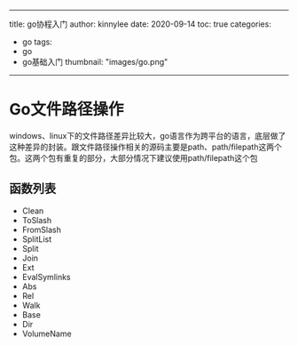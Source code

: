 
---
title: go协程入门
author: kinnylee
date: 2020-09-14
toc: true
categories:
  - go
tags:
  - go
  - go基础入门
thumbnail: "images/go.png"
---

# Go文件路径操作

windows、linux下的文件路径差异比较大，go语言作为跨平台的语言，底层做了这种差异的封装。跟文件路径操作相关的源码主要是path、path/filepath这两个包。这两个包有重复的部分，大部分情况下建议使用path/filepath这个包

## 函数列表

- Clean
- ToSlash
- FromSlash
- SplitList
- Split
- Join
- Ext
- EvalSymlinks
- Abs
- Rel
- Walk
- Base
- Dir
- VolumeName
